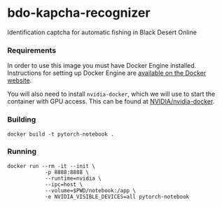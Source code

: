 # bdo-kapcha-recognizer

Identification captcha for automatic fishing in Black Desert Online

### Requirements
In order to use this image you must have Docker Engine installed. Instructions
for setting up Docker Engine are
[available on the Docker website](https://docs.docker.com/engine/installation/).

You will also need to install `nvidia-docker`, which we will use to start the
container with GPU access. This can be found at
[NVIDIA/nvidia-docker](https://github.com/NVIDIA/nvidia-docker).

### Building

```
docker build -t pytorch-notebook .
```

### Running

```
docker run --rm -it --init \
            -p 8888:8888 \ 
            --runtime=nvidia \ 
            --ipc=host \
            --volume=$PWD/notebook:/app \
            -e NVIDIA_VISIBLE_DEVICES=all pytorch-notebook
            
```

